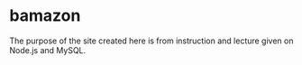 # bamazon
The purpose of the site created here is from instruction and lecture given on Node.js and MySQL. 

